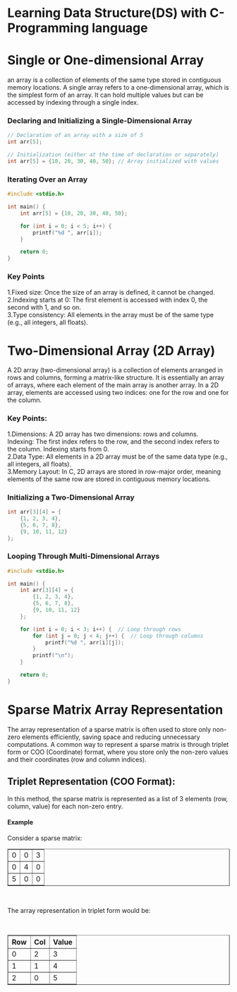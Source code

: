 # Learning Data Structure(DS) with C-Programming language
# Single or One-dimensional Array
an array is a collection of elements of the same type stored in contiguous memory locations. A single array refers to a one-dimensional array, which is the simplest form of an array. It can hold multiple values but can be accessed by indexing through a single index.
<br/>
<h3>Declaring and Initializing a Single-Dimensional Array</h3>
    
```c
// Declaration of an array with a size of 5
int arr[5];

// Initialization (either at the time of declaration or separately)
int arr[5] = {10, 20, 30, 40, 50}; // Array initialized with values
```
<h3>Iterating Over an Array</h3>

```c
#include <stdio.h>

int main() {
    int arr[5] = {10, 20, 30, 40, 50};

    for (int i = 0; i < 5; i++) {
        printf("%d ", arr[i]);
    }

    return 0;
}
```
<h3>Key Points</h3>
<p>
1.Fixed size: Once the size of an array is defined, it cannot be changed.
<br/>
2.Indexing starts at 0: The first element is accessed with index 0, the second with 1, and so on.
<br/>
3.Type consistency: All elements in the array must be of the same type (e.g., all integers, all floats).
</p>


# Two-Dimensional Array (2D Array)
<p>A 2D array (two-dimensional array) is a collection of elements arranged in rows and columns, forming a matrix-like structure. It is essentially an array of arrays, where each element of the main array is another array. In a 2D array, elements are accessed using two indices: one for the row and one for the column.</p>
<h3>Key Points:</h3>

<p>
1.Dimensions: A 2D array has two dimensions: rows and columns.<br/>
Indexing: The first index refers to the row, and the second index refers to the column. Indexing starts from 0.<br/>
2.Data Type: All elements in a 2D array must be of the same data type (e.g., all integers, all floats).<br/>
3.Memory Layout: In C, 2D arrays are stored in row-major order, meaning elements of the same row are stored in contiguous memory locations.
</p>
<h3>Initializing a Two-Dimensional Array</h3>

```c
int arr[3][4] = {
    {1, 2, 3, 4}, 
    {5, 6, 7, 8}, 
    {9, 10, 11, 12}
};
```
<h3>Looping Through Multi-Dimensional Arrays</h3>

```c
#include <stdio.h>

int main() {
    int arr[3][4] = {
        {1, 2, 3, 4},
        {5, 6, 7, 8},
        {9, 10, 11, 12}
    };

    for (int i = 0; i < 3; i++) {  // Loop through rows
        for (int j = 0; j < 4; j++) {  // Loop through columns
            printf("%d ", arr[i][j]);
        }
        printf("\n");
    }

    return 0;
}
```
# Sparse Matrix Array Representation
<p>The array representation of a sparse matrix is often used to store only non-zero elements efficiently, saving space and reducing unnecessary computations. A common way to represent a sparse matrix is through triplet form or COO (Coordinate) format, where you store only the non-zero values and their coordinates (row and column indices).</p>

<h2>Triplet Representation (COO Format):</h2>
<p>In this method, the sparse matrix is represented as a list of 3 elements (row, column, value) for each non-zero entry.</p>
<h4>Example</h4>
<p>
Consider a sparse matrix:<br/>
<table border="1">
<tr>
<td>0</td>
<td>0</td>
<td>3</td>
</tr>
<tr>
<td>0</td>
<td>4</td>
<td>0</td>
</tr>
<tr>
<td>5</td>
<td>0</td>
<td>0</td>
</tr>
</table>
<br/>
<p>The array representation in triplet form would be:</p><br/>
<table border="1">
<tr>
<th>Row</th>
<th>Col</th>
<th>Value</th>
</tr>
<tr>
<td>0</td>
<td>2</td>
<td>3</td>
</tr>
<tr>
<td>1</td>
<td>1</td>
<td>4</td>
</tr>
<tr>
<td>2</td>
<td>0</td>
<td>5</td>
</tr>
</table>
</p>
